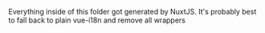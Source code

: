 Everything inside of this folder got generated by NuxtJS.
It's probably best to fall back to plain vue-i18n and remove all wrappers
